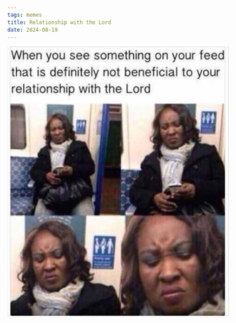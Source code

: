 ```yaml
---
tags: memes
title: Relationship with the Lord
date: 2024-08-19
---
```


![lord](https://raw.githubusercontent.com/muneer78/muneer78.github.io/master/images/lord.jpg)